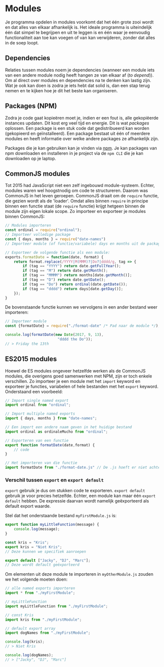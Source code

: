 # Modules
Je programma opdelen in modules voorkomt dat het één grote zooi wordt en dat alles van elkaar afhankelijk is. Het ideale programma is uiteindelijk één dat simpel te begrijpen en uit te leggen is en één waar je eenvoudig functionaliteit aan toe kan voegen of van kan verwijderen, zonder dat alles in de soep loopt.

## Dependencies
Relaties tussen modules noem je dependencies (wanneer een module iets van een andere module nodig heeft hangen ze van elkaar af (*to depend*)). Om al direct over modules en dependencies na te denken kan lastig zijn. Wat je ook kan doen is zodra je iets hebt dat solid is, dan een stap terug nemen en te kijken hoe je dit het beste kan organiseren.

## Packages (NPM)
Zodra je code gaat kopieëren moet je, indien er een fout is, alle gekopiëerde instances updaten. Dit kost erg veel tijd en energie. Dit is wat *packages* oplossen. Een package is een stuk code dat gedistribueerd kan worden (gekopieerd en geïnstalleerd). Een package bestaat uit één of meerdere modules en heeft informatie over welke andere packages ze afhankelijk zijn.

Packages die je kan gebruiken kan je vinden via [npm](https://npmjs.org). Je kan packages van npm downloaden en installeren in je project via de `npm CLI` die je kan downloaden op je laptop.

## CommonJS modules
Tot 2015 had JavaScript niet een zelf ingebouwd module-systeem. Echter, modules waren wel hoogstnodig om code te structureren. Daarom was CommonJS in het leven geroepen. CommonJS draait om de `require` functie, die gezien wordt als de 'loader'. Omdat alles binnen `require` in principe binnen een functie staat (de `require` functie) krijgt hetgeen binnen de module zijn eigen lokale scope. Zo importeer en exporteer je modules binnen CommonJS:

```js
// Modules importeren
const ordinal = require("ordinal");
// Importeer volledige package
const { days, months } = require("date-names")
// Importeer module (of functie/variabele) days en months uit de package 'date-names'.

// Exporteer de volgende functie als een module:
exports.formatDate = function(date, format) {
    return format.replace(/YYYY|M(MMM)?|Do?|dddd/g, tag => {
        if (tag == "YYYY") return date.getFullYear();
        if (tag == "M") return date.getMonth();
        if (tag == "MMMM") return months[date.getMonth()];
        if (tag == "D") return date.getDate();
        if (tag == "Do") return ordinal(date.getDate());
        if (tag == "dddd") return days[date.getDay()];
    });
}
```

De bovenstaande functie kunnen we vervolgens in een ander bestand weer importeren:

```js
// Importeer module
const {formatDate} = require("./format-date" /* Pad naar de module */);

console.log(formatDate(new Date(2017, 9, 13), 
                        "dddd the Do"));
// > Friday the 13th
```

## ES2015 modules
Hoewel de ES modules ongeveer hetzelfde werken als de CommonJS modules, die overigens goed samenwerken met NPM, zijn er toch enkele verschillen. Zo importeer je een module met het `import` keyword en exporteer je functies, variabelen of hele bestanden met het `export` keyword. Onderstaand een voorbeeld:

```js
// Import single named export
import ordinal from "ordinal";

// Import multiple named exports
import { days, months } from "date-names";

// Een import een andere naam geven in het huidige bestand
import ordinal as ordinaleMucho from "ordinal";

// Exporteren van een functie
export function formatDate(date,format) {
    // code
}

// Het importeren van die functie
import formatDate from "./format-date.js" // De .js hoeft er niet achter
```

### Verschil tussen `export` en `export default`
`export` gebruik je dus om stukken code te exporteren. `export default` gebruik je voor precies hetzelfde. Echter, een module kan maar één `export default` hebben. De expressie daarvan wordt namelijk geëxporteerd als default export waarde.

Stel dat het onderstaande bestand `myFirstModule.js` is:

```js
export function myLittleFunction(message) {
    console.log(message);
}

const kris = "Kris";
export kris = "Niet Kris";
// Deze kunnen we specifiek aanroepen

export default ["Jacky", "DJ", "Marc"];
// Deze wordt default geëxporteerd
```

Om elementen uit deze module te importeren in `myOtherModule.js` zouden we het volgende moeten doen:

```js
// alle named exports importeren
import * from "./myFirstModule";

// myLittleFunction
import myLittleFunction from "./myFirstModule";

// const Kris
import kris from "./myFirstModule";

// default export array
import dogNames from "./myFirstModule";

console.log(kris);
// > Niet Kris

console.log(dogNames);
// > ["Jacky", "DJ", "Marc"]
```
